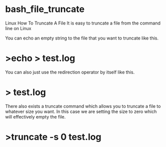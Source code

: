 # bash_file_truncate


Linux How To Truncate A File
It is easy to truncate a file from the command line on Linux

You can echo an empty string to the file that you want to truncate like this.


# >echo > test.log
You can also just use the redirection operator by itself like this.


# > test.log
There also exists a truncate command which allows you to truncate a file to whatever size you want. In this case we are setting the size to zero which will effectively empty the file.


# >truncate -s 0 test.log
